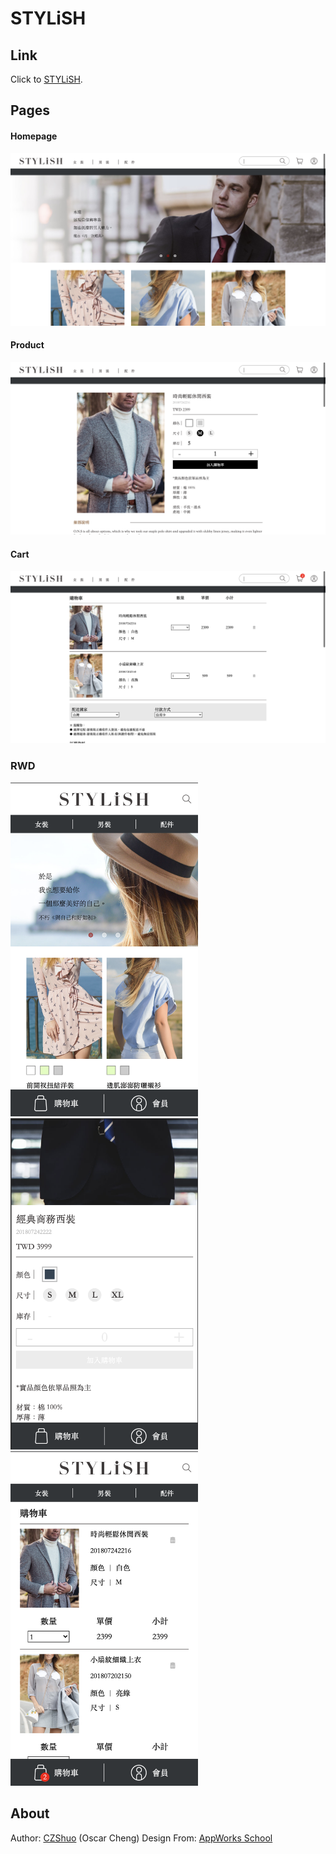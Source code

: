 # STYLiSH
## Link
Click to [STYLiSH](https://czshuo.github.io/STYLiSH/docs/index.html).

## Pages
#### Homepage
![STYLiSH homepage](/mdimg/homepage.png "Homepage")

#### Product
![STYLiSH product page](/mdimg/product.png "Product Page")

#### Cart
![STYLiSH cart page](/mdimg/cart.png "Cart Page")

### RWD
<img src='/mdimg/homepage_rwd.png' alt='STYLiSH homepage rwd' width='300px'><br>
<img src='/mdimg/product_rwd.png' alt='STYLiSH homepage rwd' width='300px'><br>
<img src='/mdimg/cart_rwd.png' alt='STYLiSH homepage rwd' width='300px'>

## About
Author: [CZShuo](https://github.com/CZShuo) (Oscar Cheng)
Design From: [AppWorks School](https://github.com/AppWorks-School)